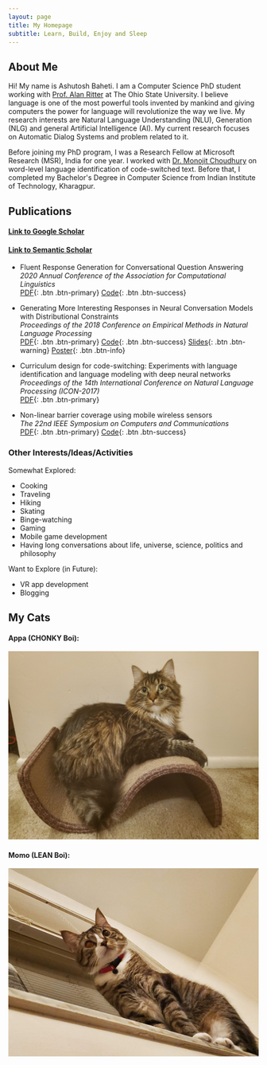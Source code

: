 ```yaml
---
layout: page
title: My Homepage
subtitle: Learn, Build, Enjoy and Sleep
---
```

## About Me

Hi! My name is Ashutosh Baheti. I am a Computer Science PhD student working with [Prof. Alan Ritter](http://aritter.github.io/) at The Ohio State University. I believe language is one of the most powerful tools invented by mankind and giving computers the power for language will revolutionize the way we live. My research interests are Natural Language Understanding (NLU), Generation (NLG) and general Artificial Intelligence (AI). My current research focuses on Automatic Dialog Systems and problem related to it.

Before joining my PhD program, I was a Research Fellow at Microsoft Research (MSR), India for one year. I worked with [Dr. Monojit Choudhury](https://www.microsoft.com/en-us/research/people/monojitc/) on word-level language identification of code-switched text. Before that, I completed my Bachelor's Degree in Computer Science from Indian Institute of Technology, Kharagpur.

## Publications
#### [Link to Google Scholar](https://scholar.google.com/citations?user=36wq_hwAAAAJ&hl=en)
#### [Link to Semantic Scholar](https://www.semanticscholar.org/author/Ashutosh-Baheti/3458166)
* Fluent Response Generation for Conversational Question Answering  
 _2020 Annual Conference of the Association for Computational Linguistics_  
 [PDF](https://arxiv.org/pdf/2005.10464.pdf){: .btn .btn-primary} [Code](https://github.com/abaheti95/QADialogSystem){: .btn .btn-success}

* Generating More Interesting Responses in Neural Conversation Models with Distributional Constraints  
 _Proceedings of the 2018 Conference on Empirical Methods in Natural Language Processing_  
 [PDF](https://www.aclweb.org/anthology/D18-1431.pdf){: .btn .btn-primary} [Code](https://github.com/abaheti95/DC-NeuralConversation){: .btn .btn-success} [Slides](https://drive.google.com/open?id=0BwiBaDzVGGn7dlVYaEVzc0dmNDZ6R3ZqZEZKRzlpSEpacTlB){: .btn .btn-warning} [Poster](https://drive.google.com/open?id=16-z8jhb3LdMJ-ohdcCaaCOnJWDNPVPt1){: .btn .btn-info}

* Curriculum design for code-switching: Experiments with language identification and language modeling with deep neural networks  
 _Proceedings of the 14th International Conference on Natural Language Processing (ICON-2017)_  
 [PDF](https://www.aclweb.org/anthology/W17-7509.pdf){: .btn .btn-primary}

* Non-linear barrier coverage using mobile wireless sensors  
 _The 22nd IEEE Symposium on Computers and Communications_  
 [PDF](https://arxiv.org/pdf/1611.07397.pdf){: .btn .btn-primary} [Code](https://github.com/abaheti95/Barrier-Coverage){: .btn .btn-success}

### Other Interests/Ideas/Activities
Somewhat Explored:  
* Cooking
* Traveling
* Hiking
* Skating
* Binge-watching
* Gaming
* Mobile game development
* Having long conversations about life, universe, science, politics and philosophy

Want to Explore (in Future):  
* VR app development
* Blogging

## My Cats
#### Appa (CHONKY Boi):
![Appa](/img/appa.jpg "Appa")
#### Momo (LEAN Boi):
![Momo](/img/momo.jpg "Momo")